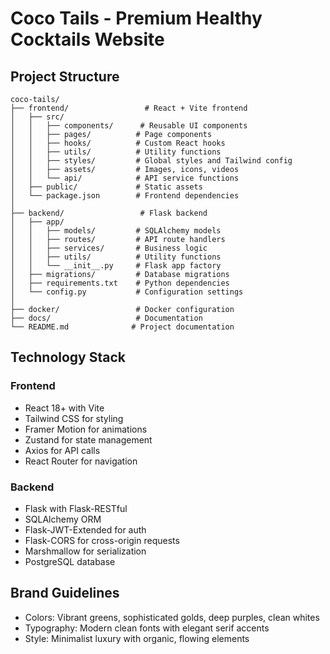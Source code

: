# Coco Tails - Premium Healthy Cocktails Website

## Project Structure

```
coco-tails/
├── frontend/                 # React + Vite frontend
│   ├── src/
│   │   ├── components/      # Reusable UI components
│   │   ├── pages/          # Page components
│   │   ├── hooks/          # Custom React hooks
│   │   ├── utils/          # Utility functions
│   │   ├── styles/         # Global styles and Tailwind config
│   │   ├── assets/         # Images, icons, videos
│   │   └── api/            # API service functions
│   ├── public/             # Static assets
│   └── package.json        # Frontend dependencies
│
├── backend/                 # Flask backend
│   ├── app/
│   │   ├── models/         # SQLAlchemy models
│   │   ├── routes/         # API route handlers
│   │   ├── services/       # Business logic
│   │   ├── utils/          # Utility functions
│   │   └── __init__.py     # Flask app factory
│   ├── migrations/         # Database migrations
│   ├── requirements.txt    # Python dependencies
│   └── config.py           # Configuration settings
│
├── docker/                 # Docker configuration
├── docs/                   # Documentation
└── README.md              # Project documentation
```

## Technology Stack

### Frontend
- React 18+ with Vite
- Tailwind CSS for styling
- Framer Motion for animations
- Zustand for state management
- Axios for API calls
- React Router for navigation

### Backend
- Flask with Flask-RESTful
- SQLAlchemy ORM
- Flask-JWT-Extended for auth
- Flask-CORS for cross-origin requests
- Marshmallow for serialization
- PostgreSQL database

## Brand Guidelines
- Colors: Vibrant greens, sophisticated golds, deep purples, clean whites
- Typography: Modern clean fonts with elegant serif accents
- Style: Minimalist luxury with organic, flowing elements
